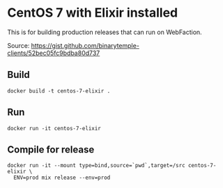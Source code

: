 # CentOS 7 with Elixir installed

This is for building production releases that can run on WebFaction.

Source: https://gist.github.com/binarytemple-clients/52bec05fc9bdba80d737

## Build

    docker build -t centos-7-elixir .

## Run

    docker run -it centos-7-elixir

## Compile for release

    docker run -it --mount type=bind,source=`pwd`,target=/src centos-7-elixir \
      ENV=prod mix release --env=prod
